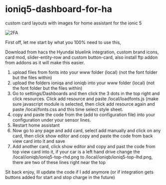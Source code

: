 # ioniq5-dashboard-for-ha
custom card layouts with images for home assistant for the ionic 5

![2FA](https://github.com/rchiileea/ioniq5-dashboard-for-ha/blob/5d8f4bdb57a0de742004a253df1114a62d9fee81/Screenshot%202023-08-03%20080918.png)

First off, let me start by what you 100% need to use this,

Download from hacs the Hyundai bluelink integration, custom brand icons, card mod, slider-entity-row and custom button-card, also install ftp addon from addons as it will make this easier.


1.	upload files from fonts into your www folder (local) (not the font folder but the files within)
2.	upload the folders ioniqa and ioniqb into your www folder (local) (not the font folder but the files within)
3.	Go to settings/Dashboards and then click the 3 dots in the top right and click resources. Click add resource and paste /local/loadfonts.js (make sure javascript module is selected, then click add resource again and paste /local/fonts.css and this time select style sheet.
4.	copy and paste the code from the (add to configuration file) into your configuration under your sensor lines. 
5.	Restart home assistant
6.	Now go to any page and add card, select add manually and click on any card, then click show editor and copy and paste the code from back view card into it and save
7.	Add another card, click show editor and copy and past the code from top view card into it, if your car is a left hand drive change the /local/ioniqb/ioniq5-top-rhd.png to /local/ioniqb/ioniq5-top-lhd.png, there are two of these lines right near the top


Sit back enjoy, Ill update the code if I add anymore (or if integration gets buttons added for start and stop charge in the future)

